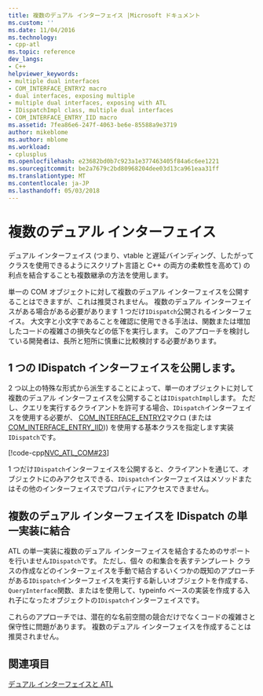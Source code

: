 ```yaml
---
title: 複数のデュアル インターフェイス |Microsoft ドキュメント
ms.custom: ''
ms.date: 11/04/2016
ms.technology:
- cpp-atl
ms.topic: reference
dev_langs:
- C++
helpviewer_keywords:
- multiple dual interfaces
- COM_INTERFACE_ENTRY2 macro
- dual interfaces, exposing multiple
- multiple dual interfaces, exposing with ATL
- IDispatchImpl class, multiple dual interfaces
- COM_INTERFACE_ENTRY_IID macro
ms.assetid: 7fea86e6-247f-4063-be6e-85588a9e3719
author: mikeblome
ms.author: mblome
ms.workload:
- cplusplus
ms.openlocfilehash: e23682bd0b7c923a1e377463405f84a6c6ee1221
ms.sourcegitcommit: be2a7679c2bd80968204dee03d13ca961eaa31ff
ms.translationtype: MT
ms.contentlocale: ja-JP
ms.lasthandoff: 05/03/2018
---
```

# <a name="multiple-dual-interfaces"></a>複数のデュアル インターフェイス
デュアル インターフェイス (つまり、vtable と遅延バインディング、したがってクラスを使用できるようにスクリプト言語と C++ の両方の柔軟性を高めて) の利点を結合することも複数継承の方法を使用します。  
  
 単一の COM オブジェクトに対して複数のデュアル インターフェイスを公開することはできますが、これは推奨されません。 複数のデュアル インターフェイスがある場合がある必要があります 1 つだけ`IDispatch`公開されるインターフェイス。 大文字と小文字であることを確認に使用できる手法は、関数または増加したコードの複雑さの損失などの低下を実行します。 このアプローチを検討している開発者は、長所と短所に慎重に比較検討する必要があります。  
  
## <a name="exposing-a-single-idispatch-interface"></a>1 つの IDispatch インターフェイスを公開します。  
 2 つ以上の特殊な形式から派生することによって、単一のオブジェクトに対して複数のデュアル インターフェイスを公開することは`IDispatchImpl`します。 ただし、クエリを実行するクライアントを許可する場合、`IDispatch`インターフェイスを使用する必要が、 [COM_INTERFACE_ENTRY2](reference/com-interface-entry-macros.md#com_interface_entry2)マクロ (または[COM_INTERFACE_ENTRY_IID](reference/com-interface-entry-macros.md#com_interface_entry_iid))) を使用する基本クラスを指定します実装`IDispatch`です。  
  
 [!code-cpp[NVC_ATL_COM#23](../atl/codesnippet/cpp/multiple-dual-interfaces_1.h)]  
  
 1 つだけ`IDispatch`インターフェイスを公開すると、クライアントを通じて、オブジェクトにのみアクセスできる、`IDispatch`インターフェイスはメソッドまたはその他のインターフェイスでプロパティにアクセスできません。  
  
## <a name="combining-multiple-dual-interfaces-into-a-single-implementation-of-idispatch"></a>複数のデュアル インターフェイスを IDispatch の単一実装に結合  
 ATL の単一実装に複数のデュアル インターフェイスを結合するためのサポートを行いません`IDispatch`です。 ただし、個々 の和集合を表すテンプレート クラスの作成などのインターフェイスを手動で結合するいくつかの既知のアプローチがある`IDispatch`インターフェイスを実行する新しいオブジェクトを作成する、`QueryInterface`関数、またはを使用して、typeinfo ベースの実装を作成する入れ子になったオブジェクトの`IDispatch`インターフェイスです。  
  
 これらのアプローチでは、潜在的な名前空間の競合だけでなくコードの複雑さと保守性に問題があります。 複数のデュアル インターフェイスを作成することは推奨されません。  
  
## <a name="see-also"></a>関連項目  
 [デュアル インターフェイスと ATL](../atl/dual-interfaces-and-atl.md)

